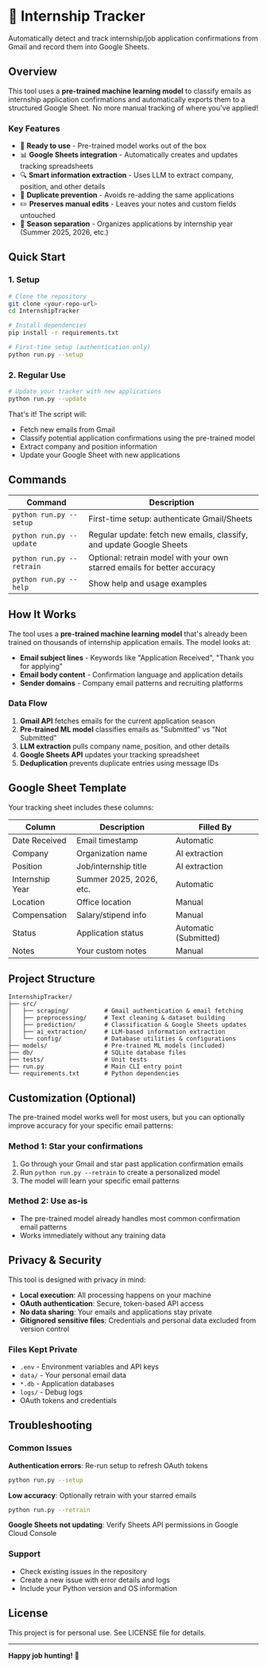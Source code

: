 # 📧 Internship Tracker

Automatically detect and track internship/job application confirmations from Gmail and record them into Google Sheets.

## Overview

This tool uses a **pre-trained machine learning model** to classify emails as internship application confirmations and automatically exports them to a structured Google Sheet. No more manual tracking of where you've applied!

### Key Features

- 🤖 **Ready to use** - Pre-trained model works out of the box
- 📊 **Google Sheets integration** - Automatically creates and updates tracking spreadsheets
- 🔍 **Smart information extraction** - Uses LLM to extract company, position, and other details
- 🚫 **Duplicate prevention** - Avoids re-adding the same applications
- ✏️ **Preserves manual edits** - Leaves your notes and custom fields untouched
- 📅 **Season separation** - Organizes applications by internship year (Summer 2025, 2026, etc.)

## Quick Start

### 1. Setup

```bash
# Clone the repository
git clone <your-repo-url>
cd InternshipTracker

# Install dependencies
pip install -r requirements.txt

# First-time setup (authentication only)
python run.py --setup
```

### 2. Regular Use

```bash
# Update your tracker with new applications
python run.py --update
```

That's it! The script will:
- Fetch new emails from Gmail
- Classify potential application confirmations using the pre-trained model
- Extract company and position information
- Update your Google Sheet with new applications

## Commands

| Command | Description |
|---------|-------------|
| `python run.py --setup` | First-time setup: authenticate Gmail/Sheets |
| `python run.py --update` | Regular update: fetch new emails, classify, and update Google Sheets |
| `python run.py --retrain` | Optional: retrain model with your own starred emails for better accuracy |
| `python run.py --help` | Show help and usage examples |

## How It Works

The tool uses a **pre-trained machine learning model** that's already been trained on thousands of internship application emails. The model looks at:

- **Email subject lines** - Keywords like "Application Received", "Thank you for applying"
- **Email body content** - Confirmation language and application details
- **Sender domains** - Company email patterns and recruiting platforms

### Data Flow
1. **Gmail API** fetches emails for the current application season
2. **Pre-trained ML model** classifies emails as "Submitted" vs "Not Submitted"
3. **LLM extraction** pulls company name, position, and other details
4. **Google Sheets API** updates your tracking spreadsheet
5. **Deduplication** prevents duplicate entries using message IDs

## Google Sheet Template

Your tracking sheet includes these columns:

| Column | Description | Filled By |
|--------|-------------|-----------|
| Date Received | Email timestamp | Automatic |
| Company | Organization name | AI extraction |
| Position | Job/internship title | AI extraction |
| Internship Year | Summer 2025, 2026, etc. | Automatic |
| Location | Office location | Manual |
| Compensation | Salary/stipend info | Manual |
| Status | Application status | Automatic (Submitted) |
| Notes | Your custom notes | Manual |

## Project Structure

```
InternshipTracker/
├── src/
│   ├── scraping/          # Gmail authentication & email fetching
│   ├── preprocessing/     # Text cleaning & dataset building
│   ├── prediction/        # Classification & Google Sheets updates
│   ├── ai_extraction/     # LLM-based information extraction
│   └── config/            # Database utilities & configurations
├── models/                # Pre-trained ML models (included)
├── db/                    # SQLite database files
├── tests/                 # Unit tests
├── run.py                 # Main CLI entry point
└── requirements.txt       # Python dependencies
```

## Customization (Optional)

The pre-trained model works well for most users, but you can optionally improve accuracy for your specific email patterns:

### Method 1: Star your confirmations
1. Go through your Gmail and star past application confirmation emails
2. Run `python run.py --retrain` to create a personalized model
3. The model will learn your specific email patterns

### Method 2: Use as-is
- The pre-trained model already handles most common confirmation email patterns
- Works immediately without any training data

## Privacy & Security

This tool is designed with privacy in mind:

- **Local execution**: All processing happens on your machine
- **OAuth authentication**: Secure, token-based API access
- **No data sharing**: Your emails and applications stay private
- **Gitignored sensitive files**: Credentials and personal data excluded from version control

### Files Kept Private
- `.env` - Environment variables and API keys
- `data/` - Your personal email data
- `*.db` - Application databases
- `logs/` - Debug logs
- OAuth tokens and credentials

## Troubleshooting

### Common Issues

**Authentication errors**: Re-run setup to refresh OAuth tokens
```bash
python run.py --setup
```

**Low accuracy**: Optionally retrain with your starred emails
```bash
python run.py --retrain
```

**Google Sheets not updating**: Verify Sheets API permissions in Google Cloud Console

### Support
- Check existing issues in the repository
- Create a new issue with error details and logs
- Include your Python version and OS information

## License

This project is for personal use. See LICENSE file for details.

---

**Happy job hunting!** 🎯